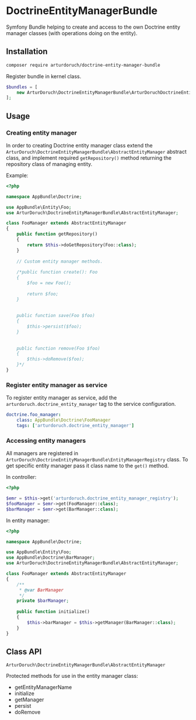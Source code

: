 # DoctrineEntityManagerBundle

Symfony Bundle helping to create and access to the own Doctrine entity manager classes
(with operations doing on the entity).

## Installation

```sh
composer require arturdoruch/doctrine-entity-manager-bundle
```

Register bundle in kernel class.

```php
$bundles = [
    new ArturDoruch\DoctrineEntityManagerBundle\ArturDoruchDoctrineEntityManagerBundle(),
];
```

## Usage

### Creating entity manager

In order to creating Doctrine entity manager class extend the
`ArturDoruch\DoctrineEntityManagerBundle\AbstractEntityManager` abstract class,
and implement required `getRepository()` method returning the repository class of managing entity.

Example:

```php
<?php

namespace AppBundle\Doctrine;

use AppBundle\Entity\Foo;
use ArturDoruch\DoctrineEntityManagerBundle\AbstractEntityManager;

class FooManager extends AbstractEntityManager
{
    public function getRepository()
    {
        return $this->doGetRepository(Foo::class);
    }
    
    // Custom entity manager methods.
    
    /*public function create(): Foo
    {
        $foo = new Foo();
        
        return $foo;
    }
        
    
    public function save(Foo $foo)
    {
        $this->persist($foo);
    }
    
    
    public function remove(Foo $foo)
    {
        $this->doRemove($foo);
    }*/
}
```

### Register entity manager as service

To register entity manager as service, add the `arturdoruch.doctrine_entity_manager` tag
to the service configuration.

```yml
doctrine.foo_manager:
    class: AppBundle\Doctrine\FooManager
    tags: ['arturdoruch.doctrine_entity_manager']
```

### Accessing entity managers

All managers are registered in `ArturDoruch\DoctrineEntityManagerBundle\EntityManagerRegistry` class.
To get specific entity manager pass it class name to the `get()` method.

In controller:

```php
<?php

$emr = $this->get('arturdoruch.doctrine_entity_manager_registry');
$fooManager = $emr->get(FooManager::class);
$barManager = $emr->get(BarManager::class);
```

In entity manager:

```php
<?php

namespace AppBundle\Doctrine;

use AppBundle\Entity\Foo;
use AppBundle\Doctrine\BarManager;
use ArturDoruch\DoctrineEntityManagerBundle\AbstractEntityManager;

class FooManager extends AbstractEntityManager
{
    /**
     * @var BarManager
     */
    private $barManager;
    
    public function initialize()
    {
        $this->barManager = $this->getManager(BarManager::class);
    }
}
``` 

## Class API

`ArturDoruch\DoctrineEntityManagerBundle\AbstractEntityManager` 
 
Protected methods for use in the entity manager class:

  * getEntityManagerName
  * initialize
  * getManager
  * persist
  * doRemove
